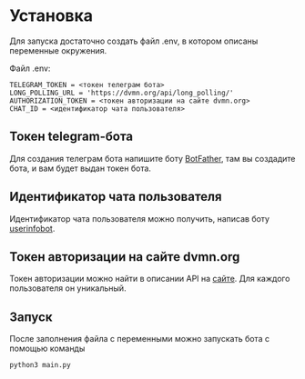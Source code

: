 # Установка
Для запуска достаточно создать файл .env, в котором описаны переменные окружения.

Файл .env:
```
TELEGRAM_TOKEN = <токен телеграм бота>
LONG_POLLING_URL = 'https://dvmn.org/api/long_polling/'
AUTHORIZATION_TOKEN = <токен авторизации на сайте dvmn.org>
CHAT_ID = <идентификатор чата пользователя>
```

## Токен telegram-бота
Для создания телеграм бота напишите боту [BotFather](https://t.me/BotFather), там вы создадите бота, и вам будет выдан токен бота.

## Идентификатор чата пользователя
Идентификатор чата пользователя можно получить, написав боту [userinfobot](https://t.me/userinfobot).

## Токен авторизации на сайте dvmn.org
Токен авторизации можно найти в описании API на [сайте](https://dvmn.org/api/docs/). Для каждого пользователя он уникальный.

## Запуск
После заполнения файла с переменными можно запускать бота с помощью команды
```
python3 main.py
```